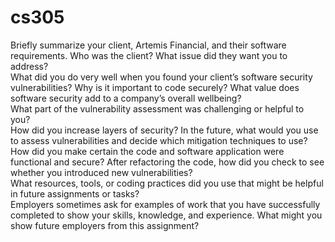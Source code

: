 # cs305

Briefly summarize your client, Artemis Financial, and their software requirements. Who was the client? What issue did they want you to address?<br />
What did you do very well when you found your client’s software security vulnerabilities? Why is it important to code securely? What value does software security add to a company’s overall wellbeing?<br />
What part of the vulnerability assessment was challenging or helpful to you?<br />
How did you increase layers of security? In the future, what would you use to assess vulnerabilities and decide which mitigation techniques to use?<br />
How did you make certain the code and software application were functional and secure? After refactoring the code, how did you check to see whether you introduced new vulnerabilities?<br />
What resources, tools, or coding practices did you use that might be helpful in future assignments or tasks?<br />
Employers sometimes ask for examples of work that you have successfully completed to show your skills, knowledge, and experience. What might you show future employers from this assignment?<br />
